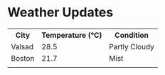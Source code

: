 # Weather Updates

<!-- WEATHER-UPDATE-START -->
<table><tr><th>City</th><th>Temperature (°C)</th><th>Condition</th></tr><tr><td>Valsad</td><td>28.5</td><td>Partly Cloudy</td></tr><tr><td>Boston</td><td>21.7</td><td>Mist</td></tr><tr><td></td><td></td><td></td></tr></table>
<!-- WEATHER-UPDATE-END -->
